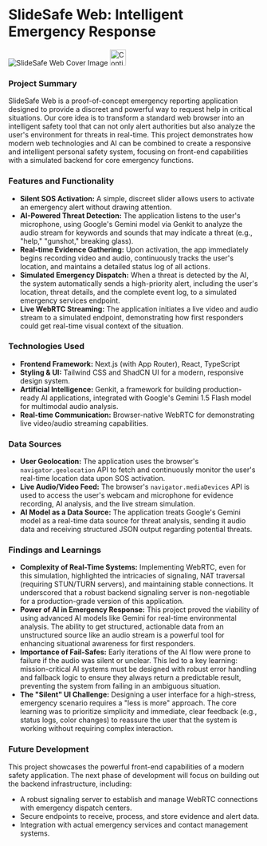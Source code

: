 # SlideSafe Web: Intelligent Emergency Response

<img src="https://placehold.co/1200x630.png" alt="SlideSafe Web Cover Image" data-ai-hint="safety technology">

<a href="https://studio.firebase.google.com/import?url=https%3A%2F%2Fgithub.com%2Fthejas-dev%2Fvibe-sos">
  <picture>
    <source
      media="(prefers-color-scheme: dark)"
      srcset="https://cdn.firebasestudio.dev/btn/continue_dark_32.svg">
    <source
      media="(prefers-color-scheme: light)"
      srcset="https://cdn.firebasestudio.dev/btn/continue_light_32.svg">
    <img
      height="32"
      alt="Continue in Firebase Studio"
      src="https://cdn.firebasestudio.dev/btn/continue_blue_32.svg">
  </picture>
</a>


### Project Summary

SlideSafe Web is a proof-of-concept emergency reporting application designed to provide a discreet and powerful way to request help in critical situations. Our core idea is to transform a standard web browser into an intelligent safety tool that can not only alert authorities but also analyze the user's environment for threats in real-time. This project demonstrates how modern web technologies and AI can be combined to create a responsive and intelligent personal safety system, focusing on front-end capabilities with a simulated backend for core emergency functions.

### Features and Functionality

*   **Silent SOS Activation:** A simple, discreet slider allows users to activate an emergency alert without drawing attention.
*   **AI-Powered Threat Detection:** The application listens to the user's microphone, using Google's Gemini model via Genkit to analyze the audio stream for keywords and sounds that may indicate a threat (e.g., "help," "gunshot," breaking glass).
*   **Real-time Evidence Gathering:** Upon activation, the app immediately begins recording video and audio, continuously tracks the user's location, and maintains a detailed status log of all actions.
*   **Simulated Emergency Dispatch:** When a threat is detected by the AI, the system automatically sends a high-priority alert, including the user's location, threat details, and the complete event log, to a simulated emergency services endpoint.
*   **Live WebRTC Streaming:** The application initiates a live video and audio stream to a simulated endpoint, demonstrating how first responders could get real-time visual context of the situation.

### Technologies Used

*   **Frontend Framework:** Next.js (with App Router), React, TypeScript
*   **Styling & UI:** Tailwind CSS and ShadCN UI for a modern, responsive design system.
*   **Artificial Intelligence:** Genkit, a framework for building production-ready AI applications, integrated with Google's Gemini 1.5 Flash model for multimodal audio analysis.
*   **Real-time Communication:** Browser-native WebRTC for demonstrating live video/audio streaming capabilities.

### Data Sources

*   **User Geolocation:** The application uses the browser's `navigator.geolocation` API to fetch and continuously monitor the user's real-time location data upon SOS activation.
*   **Live Audio/Video Feed:** The browser's `navigator.mediaDevices` API is used to access the user's webcam and microphone for evidence recording, AI analysis, and the live stream simulation.
*   **AI Model as a Data Source:** The application treats Google's Gemini model as a real-time data source for threat analysis, sending it audio data and receiving structured JSON output regarding potential threats.

### Findings and Learnings

*   **Complexity of Real-Time Systems:** Implementing WebRTC, even for this simulation, highlighted the intricacies of signaling, NAT traversal (requiring STUN/TURN servers), and maintaining stable connections. It underscored that a robust backend signaling server is non-negotiable for a production-grade version of this application.
*   **Power of AI in Emergency Response:** This project proved the viability of using advanced AI models like Gemini for real-time environmental analysis. The ability to get structured, actionable data from an unstructured source like an audio stream is a powerful tool for enhancing situational awareness for first responders.
*   **Importance of Fail-Safes:** Early iterations of the AI flow were prone to failure if the audio was silent or unclear. This led to a key learning: mission-critical AI systems must be designed with robust error handling and fallback logic to ensure they always return a predictable result, preventing the system from failing in an ambiguous situation.
*   **The "Silent" UI Challenge:** Designing a user interface for a high-stress, emergency scenario requires a "less is more" approach. The core learning was to prioritize simplicity and immediate, clear feedback (e.g., status logs, color changes) to reassure the user that the system is working without requiring complex interaction.

### Future Development

This project showcases the powerful front-end capabilities of a modern safety application. The next phase of development will focus on building out the backend infrastructure, including:

*   A robust signaling server to establish and manage WebRTC connections with emergency dispatch centers.
*   Secure endpoints to receive, process, and store evidence and alert data.
*   Integration with actual emergency services and contact management systems.
